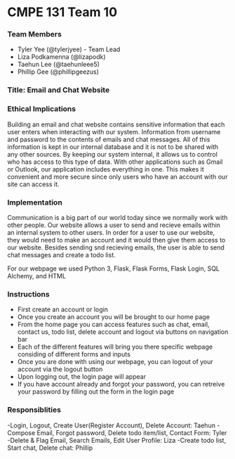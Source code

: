 # CMPE 131 Team 10 
### Team Members
- Tyler Yee (@tylerjyee) - Team Lead
- Liza Podkamenna (@lizapodk)
- Taehun Lee (@taehunleee5)
- Phillip Gee (@phillipgeezus)

### Title: Email and Chat Website

### Ethical Implications
Building an email and chat website contains sensitive information that each user enters when interacting with our system. Information from username and password to the contents of emails and chat messages. All of this information is kept in our internal database and it is not to be shared with any other sources. By keeping our system internal, it allows us to control who has access to this type of data. With other applications such as Gmail or Outlook, our application includes everything in one. This makes it convenient and more secure since only users who have an account with our site can access it.

### Implementation
Communication is a big part of our world today since we normally work with other people. Our website allows a user to send and recieve emails within an internal system to other users. In order for a user to use our website, they would need to make an account and it would then give them access to our website. Besides sending snd recieving emails, the user is able to send chat messages and create a todo list.

For our webpage we used Python 3, Flask, Flask Forms, Flask Login, SQL Alchemy, and HTML

### Instructions
- First create an account or login
- Once you create an account you will be brought to our home page
- From the home page you can access features such as chat, email, contact us, todo list, delete account and logout via buttons on navigation bar
- Each of the different features will bring you there specific webpage considing of different forms and inputs
- Once you are done with using our webpage, you can logout of your account via the logout button
- Upon logging out, the login page will appear
- If you have account already and forgot your password, you can retreive your password by filling out the form in the login page

### Responsiblities
-Login, Logout, Create User(Register Account), Delete Account: Taehun
-Compose Email, Forgot password, Delete todo item/list, Contact Form: Tyler
-Delete & Flag Email, Search Emails, Edit User Profile: Liza
-Create todo list, Start chat, Delete chat: Phillip
